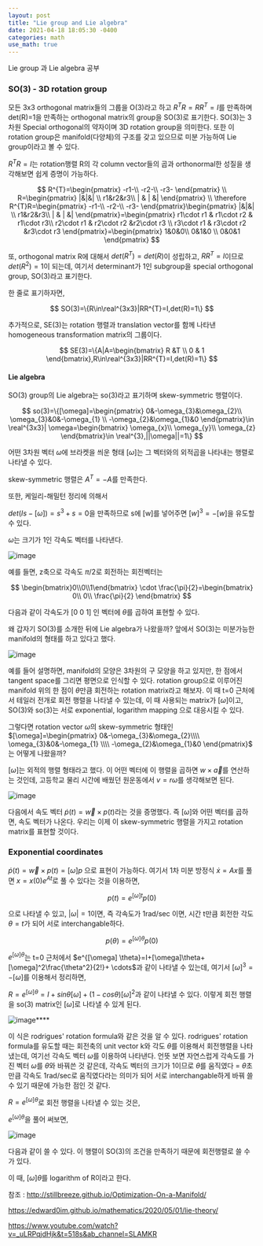 ```yaml
---
layout: post
title: "Lie group and Lie algebra"
date: 2021-04-18 18:05:30 -0400
categories: math
use_math: true
---
```


Lie group 과 Lie algebra 공부

### SO(3) - 3D rotation group

모든 3x3 orthogonal matrix들의 그룹을 O(3)라고 하고 $R^{T}R=RR^{T}=I$를 만족하며 det(R)=1을 만족하는 orthogonal matrix의 group을 SO(3)로 표기한다. SO(3)는 3차원 Special orthogonal의 약자이며 3D rotation group을 의미한다.  또한 이 rotation group은 manifold(다양체)의 구조를 갖고 있으므로 미분 가능하여 Lie group이라고 볼 수 있다.  

$R^{T}R=I$는 rotation행렬 R의 각 column vector들의 곱과 orthonormal한 성질을 생각해보면 쉽게 증명이 가능하다.


$$
R^{T}=\begin{pmatrix}
-r1-\\ 
-r2-\\ 
-r3-
\end{pmatrix} \\
R=\begin{pmatrix}
|&|&| \\ 
r1&r2&r3\\
| & |  &| 
\end{pmatrix}
\\ \therefore R^{T}R=\begin{pmatrix}
-r1-\\ 
-r2-\\ 
-r3-
\end{pmatrix}\begin{pmatrix}
|&|&| \\ 
r1&r2&r3\\
| & |  &| 
\end{pmatrix}=\begin{pmatrix}
r1\cdot r1 & r1\cdot r2 & r1\cdot r3\\ 
r2\cdot r1 & r2\cdot r2 &r2\cdot r3 \\ 
r3\cdot r1 & r3\cdot r2 &r3\cdot r3 
\end{pmatrix}=\begin{pmatrix}
1&0&0\\ 
0&1&0 \\ 
0&0&1 
\end{pmatrix}
$$




또, orthogonal matrix R에 대해서 $det(R^{T})=det(R)$이 성립하고, $RR^{T}=I$이므로 $det(R^{2})=1$이 되는데, 여기서 determinant가 1인 subgroup을 special orthogonal group, SO(3)라고 표기한다.

한 줄로 표기하자면,


$$
SO(3)=\{R\in\real^{3x3}|RR^{T}=I,det(R)=1\}
$$



추가적으로, SE(3)는 rotation 행렬과 translation vector를 함께 나타낸 homogeneous transformation matrix의 그룹이다.


$$
SE(3)=\{A|A=\begin{bmatrix}
R &T \\ 
0 & 1
\end{bmatrix},R\in\real^{3x3}|RR^{T}=I,det(R)=1\}
$$



#### Lie algebra

SO(3) group의 Lie algebra는 so(3)라고 표기하며 skew-symmetric 행렬이다. 


$$
so(3)=\{[\omega]=\begin{pmatrix}
0&-\omega_{3}&\omega_{2}\\ 
\omega_{3}&0&-\omega_{1} \\ 
-\omega_{2}&\omega_{1}&0 
\end{pmatrix}\in \real^{3x3}| \omega=\begin{bmatrix}
\omega_{x}\\
\omega_{y}\\
\omega_{z}
\end{bmatrix}\in \real^{3},||\omega||=1\}
$$


어떤 3차원 벡터 $\omega$에 브라켓을 씌운 형태 [$\omega$]는 그 벡터와의 외적곱을 나타내는 행렬로 나타낼 수 있다.

skew-symmetric 행렬은 $A^{T}=-A$를 만족한다.

또한, 케일리-해밀턴 정리에 의해서

$det(Is-[\omega])=s^3+s=0$을 만족하므로 s에 [w]를 넣어주면 $[w]^3=-[w]$을 유도할 수 있다.



$\omega$는 크기가 1인 각속도 벡터를 나타낸다.

![image](https://user-images.githubusercontent.com/67038853/115180943-bcdc4400-a111-11eb-9385-19f88f7d453b.png)



예를 들면, z축으로 각속도 $\pi/2$로 회전하는 회전벡터는


$$
\begin{bmatrix}0\\0\\1\end{bmatrix} \cdot \frac{\pi}{2}=\begin{bmatrix}
0\\ 
0\\ 
\frac{\pi}{2}
\end{bmatrix}
$$


다음과 같이 각속도가 [0 0 1] 인 벡터에 $\theta$를 곱하여 표현할 수 있다. 



왜 갑자기 SO(3)를 소개한 뒤에 Lie algebra가 나왔을까? 앞에서 SO(3)는 미분가능한 manifold의 형태를 하고 있다고 했다. 

![image](https://user-images.githubusercontent.com/67038853/115179245-d7acb980-a10d-11eb-829b-873f1ec2cef0.png)

예를 들어 설명하면, manifold의 모양은 3차원의 구 모양을 하고 있지만, 한 점에서 tangent space를 그리면 평면으로 인식할 수 있다. rotation group으로 이루어진 manifold 위의 한 점이 $\theta$만큼 회전하는 rotation matrix라고 해보자. 이 때 t=0 근처에서 테일러 전개로 회전 행렬을 나타낼 수 있는데, 이 때 사용되는 matrix가 $[\omega]$이고, SO(3)와 so(3)는 서로 exponential, logarithm mapping 으로 대응시킬 수 있다. 



그렇다면 rotation vector $\omega$의 skew-symmetric 형태인 $[\omega]=\begin{pmatrix}
0&-\omega_{3}&\omega_{2}\\\\ 
\omega_{3}&0&-\omega_{1} \\\\ 
-\omega_{2}&\omega_{1}&0 
\end{pmatrix}$ 는 어떻게 나왔을까?

$[\omega]$는 외적의 행렬 형태라고 했다. 이 어떤 벡터에 이 행렬을 곱하면 $w\times\vec{a}$를 연산하는 것인데, 고등학교 물리 시간에 배웠던 원운동에서 $v=r\omega$를 생각해보면 된다.

![image](https://user-images.githubusercontent.com/67038853/115186339-793b0780-a11c-11eb-8522-f1df7a4aeb34.png)

다음에서 속도 벡터 $\dot{p}(t)=\vec{w}\times p(t)$라는 것을 증명했다. 즉 $[\omega]$와 어떤 벡터를 곱하면, 속도 벡터가 나온다. 우리는 이제 이 skew-symmetric 행렬을 가지고 rotation matrix를 표현할 것이다.



### Exponential coordinates

  $\dot{p}(t)=\vec{w}\times p(t)=[\omega]p$ 으로 표현이 가능하다. 여기서 1차 미분 방정식 $\dot{x}=Ax$를 풀면 $x=x(0)e^{At}$로 풀 수 있다는 것을 이용하면,


$$
p(t)=e^{[\omega] t}p(0)
$$


 으로 나타낼 수 있고, $|\omega|=1$이면, 즉 각속도가 1rad/sec 이면, 시간 t만큼 회전한 각도 $\theta=t$가 되어 서로 interchangable하다. 


$$
p(\theta)=e^{[\omega] \theta}p(0)
$$


$e^{[\omega] \theta}$는 t=0 근처에서 $e^{[\omega] \theta}=I+[\omega]\theta+[\omega]^2\frac{\theta^2}{2!}+ \cdots$과 같이 나타낼 수 있는데, 여기서 $[\omega]^3=-[\omega]$를 이용해서 정리하면,

$R=e^{[\omega] \theta}=I+sin\theta[\omega]+(1-cos\theta)[\omega]^2$과 같이 나타낼 수 있다. 이렇게 회전 행렬을 so(3) matrix인 $[\omega]$로 나타낼 수 있게 된다. 

![image](https://user-images.githubusercontent.com/67038853/115198053-9d064980-a12c-11eb-9f77-ed892caf43a6.png)****



이 식은 rodrigues' rotation formula와 같은 것을 알 수 있다. rodrigues' rotation formula를 유도할 때는 회전축의 unit vector k와 각도 $\theta$를 이용해서 회전행렬을 나타냈는데, 여기선 각속도 벡터 $\omega$를 이용하여 나타낸다. 언뜻 보면 자연스럽게 각속도를 가진 벡터 $\omega$를 $\theta$와 바꿔쓴 것 같은데, 각속도 벡터의 크기가 1이므로 $\theta$를 움직였다 = $\theta$초 만큼 각속도 1rad/sec로 움직였다라는 의미가 되어 서로 interchangable하게 바꿔 쓸 수 있기 때문에 가능한 점인 것 같다.



$R=e^{[\omega] \theta}$로 회전 행렬을 나타낼 수 있는 것은,

$e^{[\omega] \theta}$을 풀어 써보면, 



![image](https://user-images.githubusercontent.com/67038853/115193576-4f3b1280-a127-11eb-8b79-23dabbd788b7.png)



다음과 같이 쓸 수 있다. 이 행렬이 SO(3)의 조건을 만족하기 때문에 회전행렬로 쓸 수가 있다. 

이 때, $[\omega]\theta$를 logarithm of R이라고 한다. 









참조 : <http://stillbreeze.github.io/Optimization-On-a-Manifold/>

<https://edward0im.github.io/mathematics/2020/05/01/lie-theory/>

<https://www.youtube.com/watch?v=_uLRPqjdHjk&t=518s&ab_channel=SLAMKR>